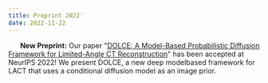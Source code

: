```yaml
---
title: Preprint 2022'
date: 2022-11-22
---
```

&nbsp;&nbsp;&nbsp;&nbsp;&nbsp; **New Preprint:** Our paper "[DOLCE: A Model-Based Probabilistic Diffusion Framework
for Limited-Angle CT Reconstruction](https://arxiv.org/pdf/2211.12340.pdf)" has been accepted at NeurIPS 2022! We present DOLCE, a new deep modelbased framework for LACT that uses a conditional diffusion model as an image prior.
